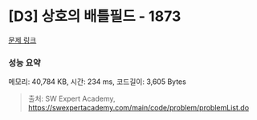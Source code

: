 # [D3] 상호의 배틀필드 - 1873 

[문제 링크](https://swexpertacademy.com/main/code/problem/problemDetail.do?contestProbId=AV5LyE7KD2ADFAXc) 

### 성능 요약

메모리: 40,784 KB, 시간: 234 ms, 코드길이: 3,605 Bytes



> 출처: SW Expert Academy, https://swexpertacademy.com/main/code/problem/problemList.do